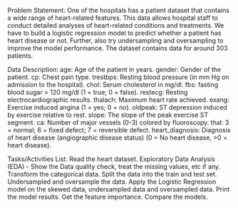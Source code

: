 Problem Statement:
One of the hospitals has a patient dataset that contains a wide range of heart-related features. This data allows hospital staff to conduct detailed analyses of heart-related conditions and treatments. We have to build a logistic regression model to predict whether a patient has heart disease or not. Further, also try undersampling and oversampling to improve the model performance. The dataset contains data for around 303 patients.

Data Description:
age: Age of the patient in years.
gender: Gender of the patient.
cp: Chest pain type.
trestbps: Resting blood pressure (in mm Hg on admission to the hospital).
chol: Serum cholesterol in mg/dl.
fbs: fasting blood sugar > 120 mg/dl (1 = true; 0 = false).
restecg: Resting electrocardiographic results.
thalach: Maximum heart rate achieved.
exang: Exercise induced angina (1 = yes; 0 = no).
oldpeak: ST depression induced by exercise relative to rest.
slope: The slope of the peak exercise ST segment.
ca: Number of major vessels (0-3) colored by fluoroscopy.
thal: 3 = normal; 6 = fixed defect; 7 = reversible defect.
heart_diagnosis: Diagnosis of heart disease (angiographic disease status) (0 = No heart disease, >0 = heart disease).

Tasks/Activities List:
Read the heart dataset.
Exploratory Data Analysis (EDA) - Show the Data quality check, treat the missing values, etc if any.
Transform the categorical data.
Split the data into the train and test set.
Undersampled and oversample the data.
Apply the Logistic Regression model on the skewed data, undersampled data and oversampled data.
Print the model results.
Get the feature importance.
Compare the models.
